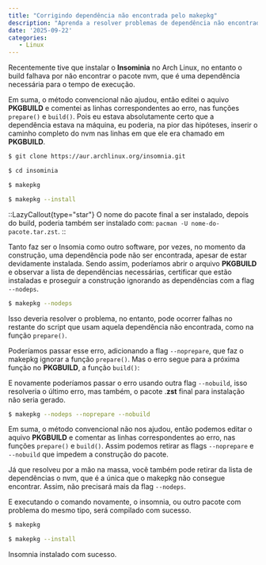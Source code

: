 ```yaml
---
title: "Corrigindo dependência não encontrada pelo makepkg"
description: "Aprenda a resolver problemas de dependência não encontrada ao usar o makepkg no Arch Linux, com dicas e soluções práticas."
date: '2025-09-22'
categories:
   - Linux
---
```


Recentemente tive que instalar o **Insominia** no Arch Linux, no entanto o build falhava por não encontrar o pacote nvm, que é uma dependência necessária para o tempo de execução.

Em suma, o método convencional não ajudou, então editei o aquivo **PKGBUILD** e comentei as linhas correspondentes ao erro, nas funções `prepare()` e `build()`. Pois eu estava absolutamente certo que a dependência estava na máquina, eu poderia, na pior das hipóteses, inserir o caminho completo do nvm nas linhas em que ele era chamado em **PKGBUILD**.

```bash
$ git clone https://aur.archlinux.org/insomnia.git

$ cd insominia

$ makepkg

$ makepkg --install
```

::LazyCallout{type="star"}
O nome do pacote final a ser instalado, depois do build, poderia também ser instalado com: `pacman -U nome-do-pacote.tar.zst`.
::

Tanto faz ser o Insomia como outro software, por vezes, no momento da construção, uma dependência pode não ser encontrada, apesar de estar devidamente instalada. Sendo assim, poderíamos abrir o arquivo **PKGBUILD** e observar a lista de dependências necessárias, certificar que estão instaladas e proseguir a construção ignorando as dependências com a flag `--nodeps`.

```bash
$ makepkg --nodeps
```

Isso deveria resolver o problema, no entanto, pode ocorrer falhas no restante do script que usam aquela dependência não encontrada, como na função `prepare()`.

Poderíamos passar esse erro, adicionando a flag `--noprepare`, que faz o makepkg ignorar a função `prepare()`. Mas o erro segue para a próxima função no **PKGBUILD**, a função `build()`:

E novamente poderíamos passar o erro usando outra flag `--nobuild`, isso resolveria o último erro, mas também, o pacote .**zst** final para instalação não seria gerado.

```bash
$ makepkg --nodeps --noprepare --nobuild
```

Em suma, o método convencional não nos ajudou, então podemos editar o aquivo **PKGBUILD** e comentar as linhas correspondentes ao erro, nas funções `prepare()` e `build()`. Assim podemos retirar as flags `--noprepare` e `--nobuild` que impedem a construção do pacote.

Já que resolveu por a mão na massa, você também pode retirar da lista de dependências o nvm, que é a única que o makepkg não consegue encontrar. Assim, não precisará mais da flag `--nodeps`.

E executando o comando novamente, o insomnia, ou outro pacote com problema do mesmo tipo, será compilado com sucesso.

```bash
$ makepkg

$ makepkg --install
```

Insomnia instalado com sucesso.
